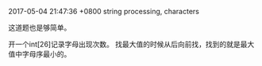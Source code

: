 2017-05-04 21:47:36 +0800
string processing, characters

这道题也是够简单。

开一个int[26]记录字母出现次数。
找最大值的时候从后向前找，找到的就是最大值中字母序最小的。
